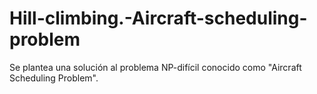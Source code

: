# Hill-climbing.-Aircraft-scheduling-problem
Se plantea una solución al problema NP-difícil conocido como "Aircraft Scheduling Problem".
